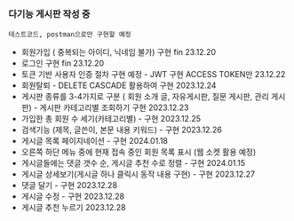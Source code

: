 ### 다기능 게시판 작성 중 
`` 테스트코드, postman으로만 구현할 예정 ``
- 회원가입 ( 중복되는 아이디, 닉네임 불가) 구현 fin 23.12.20
- 로그인 구현 fin 23.12.20
- 토큰 기반 사용자 인증 절차 구현 예정 - JWT 구현 ACCESS TOKEN만 23.12.22
- 회원탈퇴 - DELETE CASCADE 활용하여 구현  2023.12.24   
- 게시판 종류를 3-4가지로 구분 ( 회원 소개 글, 자유게시판, 질문 게시판, 관리 게시판) - 게시판 카테고리별 조회하기 구현 2023.12.23
- 가입한 총 회원 수 세기(카테고리별) - 구현 2023.12.25
- 검색기능 (제목, 글쓴이, 본문 내용 키워드) - 구현 2023.12.26
- 게시글 목록 페이지네이션 - 구현 2024.01.18 
- 오른쪽 하단 메뉴 중에 현재 접속 중인 회원 목록 표시 (웹 소켓 활용 예정)
- 게시글들에는 댓글 갯수 순, 게시글 추천 수로 정렬 - 구현 2024.01.15
- 게시글 상세보기(게시글 하나 클릭시 동작 내용 구현) - 구현 2023.12.27
- 댓글 달기 - 구현 2023.12.28
- 게시글 수정 - 구현 2023.12.28
- 게시글 추천 누르기 2023.12.28



